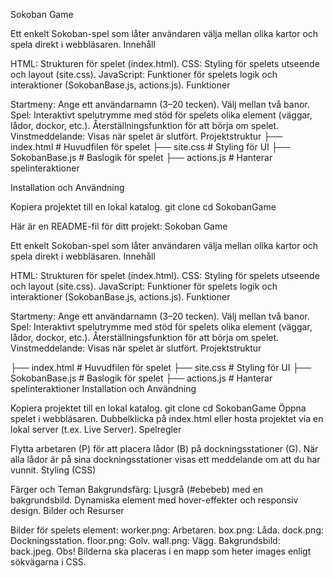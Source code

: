 Sokoban Game

Ett enkelt Sokoban-spel som låter användaren välja mellan olika kartor och spela direkt i webbläsaren.
Innehåll

HTML: Strukturen för spelet (index.html).
CSS: Styling för spelets utseende och layout (site.css).
JavaScript: Funktioner för spelets logik och interaktioner (SokobanBase.js, actions.js).
Funktioner

Startmeny:
Ange ett användarnamn (3–20 tecken).
Välj mellan två banor.
Spel:
Interaktivt spelutrymme med stöd för spelets olika element (väggar, lådor, dockor, etc.).
Återställningsfunktion för att börja om spelet.
Vinstmeddelande: Visas när spelet är slutfört.
Projektstruktur
├── index.html       # Huvudfilen för spelet
├── site.css         # Styling för UI
├── SokobanBase.js   # Baslogik för spelet
├── actions.js       # Hanterar spelinteraktioner

Installation och Användning

Kopiera projektet till en lokal katalog.
git clone <repository-url>
cd SokobanGame

Här är en README-fil för ditt projekt:
Sokoban Game

Ett enkelt Sokoban-spel som låter användaren välja mellan olika kartor och spela direkt i webbläsaren.
Innehåll

HTML: Strukturen för spelet (index.html).
CSS: Styling för spelets utseende och layout (site.css).
JavaScript: Funktioner för spelets logik och interaktioner (SokobanBase.js, actions.js).
Funktioner

Startmeny:
Ange ett användarnamn (3–20 tecken).
Välj mellan två banor.
Spel:
Interaktivt spelutrymme med stöd för spelets olika element (väggar, lådor, dockor, etc.).
Återställningsfunktion för att börja om spelet.
Vinstmeddelande: Visas när spelet är slutfört.
Projektstruktur

├── index.html       # Huvudfilen för spelet
├── site.css         # Styling för UI
├── SokobanBase.js   # Baslogik för spelet
├── actions.js       # Hanterar spelinteraktioner
Installation och Användning

Kopiera projektet till en lokal katalog.
git clone <repository-url>
cd SokobanGame
Öppna spelet i webbläsaren.
Dubbelklicka på index.html eller hosta projektet via en lokal server (t.ex. Live Server).
Spelregler

Flytta arbetaren (P) för att placera lådor (B) på dockningsstationer (G).
När alla lådor är på sina dockningsstationer visas ett meddelande om att du har vunnit.
Styling (CSS)

Färger och Teman
Bakgrundsfärg: Ljusgrå (#ebebeb) med en bakgrundsbild.
Dynamiska element med hover-effekter och responsiv design.
Bilder och Resurser

Bilder för spelets element:
worker.png: Arbetaren.
box.png: Låda.
dock.png: Dockningsstation.
floor.png: Golv.
wall.png: Vägg.
Bakgrundsbild: back.jpeg.
Obs! Bilderna ska placeras i en mapp som heter images enligt sökvägarna i CSS.

